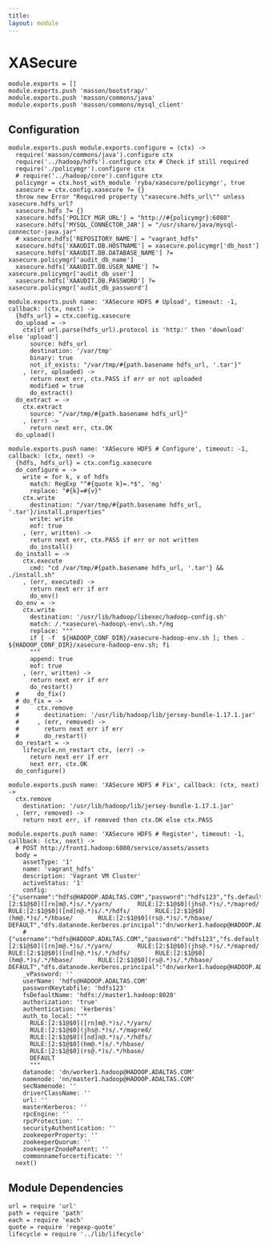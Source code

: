 ```yaml
---
title: 
layout: module
---
```


# XASecure

    module.exports = []
    module.exports.push 'masson/bootstrap/'
    module.exports.push 'masson/commons/java'
    module.exports.push 'masson/commons/mysql_client'

## Configuration

    module.exports.push module.exports.configure = (ctx) ->
      require('masson/commons/java').configure ctx
      require('../hadoop/hdfs').configure ctx # Check if still required
      require('./policymgr').configure ctx
      # require('../hadoop/core').configure ctx
      policymgr = ctx.host_with_module 'ryba/xasecure/policymgr', true
      xasecure = ctx.config.xasecure ?= {}
      throw new Error "Required property \"xasecure.hdfs_url\"" unless xasecure.hdfs_url?
      xasecure.hdfs ?= {}
      xasecure.hdfs['POLICY_MGR_URL'] = "http://#{policymgr}:6080"
      xasecure.hdfs['MYSQL_CONNECTOR_JAR'] = "/usr/share/java/mysql-connector-java.jar"
      # xasecure.hdfs['REPOSITORY_NAME'] = "vagrant_hdfs"
      xasecure.hdfs['XAAUDIT.DB.HOSTNAME'] = xasecure.policymgr['db_host']
      xasecure.hdfs['XAAUDIT.DB.DATABASE_NAME'] ?= xasecure.policymgr['audit_db_name']
      xasecure.hdfs['XAAUDIT.DB.USER_NAME'] ?= xasecure.policymgr['audit_db_user']
      xasecure.hdfs['XAAUDIT.DB.PASSWORD'] ?= xasecure.policymgr['audit_db_password']

    module.exports.push name: 'XASecure HDFS # Upload', timeout: -1, callback: (ctx, next) ->
      {hdfs_url} = ctx.config.xasecure
      do_upload = ->
        ctx[if url.parse(hdfs_url).protocol is 'http:' then 'download' else 'upload']
          source: hdfs_url
          destination: '/var/tmp'
          binary: true
          not_if_exists: "/var/tmp/#{path.basename hdfs_url, '.tar'}"
        , (err, uploaded) ->
          return next err, ctx.PASS if err or not uploaded
          modified = true
          do_extract()
      do_extract = ->
        ctx.extract
          source: "/var/tmp/#{path.basename hdfs_url}"
        , (err) ->
          return next err, ctx.OK
      do_upload()

    module.exports.push name: 'XASecure HDFS # Configure', timeout: -1, callback: (ctx, next) ->
      {hdfs, hdfs_url} = ctx.config.xasecure
      do_configure = ->
        write = for k, v of hdfs
          match: RegExp "^#{quote k}=.*$", 'mg'
          replace: "#{k}=#{v}"
        ctx.write
          destination: "/var/tmp/#{path.basename hdfs_url, '.tar'}/install.properties"
          write: write
          eof: true
        , (err, written) ->
          return next err, ctx.PASS if err or not written
          do_install()
      do_install = ->
        ctx.execute
          cmd: "cd /var/tmp/#{path.basename hdfs_url, '.tar'} && ./install.sh"
        , (err, executed) ->
          return next err if err
          do_env()
      do_env = ->
        ctx.write
          destination: '/usr/lib/hadoop/libexec/hadoop-config.sh'
          match: /.*xasecure\-hadoop\-env\.sh.*/mg
          replace: """
          if [ -f  ${HADOOP_CONF_DIR}/xasecure-hadoop-env.sh ]; then . ${HADOOP_CONF_DIR}/xasecure-hadoop-env.sh; fi
          """
          append: true
          eof: true
        , (err, written) ->
          return next err if err
          do_restart()
      #     do_fix()
      # do_fix = ->
      #     ctx.remove
      #       destination: '/usr/lib/hadoop/lib/jersey-bundle-1.17.1.jar'
      #     , (err, removed) ->
      #       return next err if err
      #       do_restart()
      do_restart = ->
        lifecycle.nn_restart ctx, (err) ->
          return next err if err
          next err, ctx.OK
      do_configure()

    module.exports.push name: 'XASecure HDFS # Fix', callback: (ctx, next) ->
      ctx.remove
        destination: '/usr/lib/hadoop/lib/jersey-bundle-1.17.1.jar'
      , (err, removed) ->
        return next err, if removed then ctx.OK else ctx.PASS
    
    module.exports.push name: 'XASecure HDFS # Register', timeout: -1, callback: (ctx, next) ->
      # POST http://front1.hadoop:6080/service/assets/assets
      body = 
        assetType: '1'
        name: 'vagrant_hdfs'
        description: 'Vagrant VM Cluster'
        activeStatus: '1'
        config: '{"username":"hdfs@HADOOP.ADALTAS.COM","password":"hdfs123","fs.default.name":"hdfs://master1.hadoop:8020","hadoop.security.authorization":"true","hadoop.security.authentication":"kerberos","hadoop.security.auth_to_local":"RULE:[2:$1@$0]([rn]m@.*)s/.*/yarn/       RULE:[2:$1@$0](jhs@.*)s/.*/mapred/       RULE:[2:$1@$0]([nd]n@.*)s/.*/hdfs/       RULE:[2:$1@$0](hm@.*)s/.*/hbase/       RULE:[2:$1@$0](rs@.*)s/.*/hbase/       DEFAULT","dfs.datanode.kerberos.principal":"dn/worker1.hadoop@HADOOP.ADALTAS.COM","dfs.namenode.kerberos.principal":"nn/master1.hadoop@HADOOP.ADALTAS.COM","dfs.secondary.namenode.kerberos.principal":"","commonNameForCertificate":""}'
        # {"username":"hdfs@HADOOP.ADALTAS.COM","password":"hdfs123","fs.default.name":"hdfs://master1.hadoop:8020","hadoop.security.authorization":"true","hadoop.security.authentication":"kerberos","hadoop.security.auth_to_local":"RULE:[2:$1@$0]([rn]m@.*)s/.*/yarn/       RULE:[2:$1@$0](jhs@.*)s/.*/mapred/       RULE:[2:$1@$0]([nd]n@.*)s/.*/hdfs/       RULE:[2:$1@$0](hm@.*)s/.*/hbase/       RULE:[2:$1@$0](rs@.*)s/.*/hbase/       DEFAULT","dfs.datanode.kerberos.principal":"dn/worker1.hadoop@HADOOP.ADALTAS.COM","dfs.namenode.kerberos.principal":"nn/master1.hadoop@HADOOP.ADALTAS.COM","dfs.secondary.namenode.kerberos.principal":"","commonNameForCertificate":""}
        _vPassword: ''
        userName: 'hdfs@HADOOP.ADALTAS.COM'
        passwordKeytabfile: 'hdfs123'
        fsDefaultName: 'hdfs://master1.hadoop:8020'
        authorization: 'true'
        authentication: 'kerberos'
        auth_to_local: """
          RULE:[2:$1@$0]([rn]m@.*)s/.*/yarn/
          RULE:[2:$1@$0](jhs@.*)s/.*/mapred/
          RULE:[2:$1@$0]([nd]n@.*)s/.*/hdfs/
          RULE:[2:$1@$0](hm@.*)s/.*/hbase/
          RULE:[2:$1@$0](rs@.*)s/.*/hbase/
          DEFAULT
          """
        datanode: 'dn/worker1.hadoop@HADOOP.ADALTAS.COM'
        namenode: 'nn/master1.hadoop@HADOOP.ADALTAS.COM'
        secNamenode: ''
        driverClassName: ''
        url: ''
        masterKerberos: ''
        rpcEngine: ''
        rpcProtection: ''
        securityAuthentication: ''
        zookeeperProperty: ''
        zookeeperQuorum: ''
        zookeeperZnodeParent: ''
        commonnameforcertificate: ''
      next()

## Module Dependencies

    url = require 'url'
    path = require 'path'
    each = require 'each'
    quote = require 'regexp-quote'
    lifecycle = require '../lib/lifecycle'
      